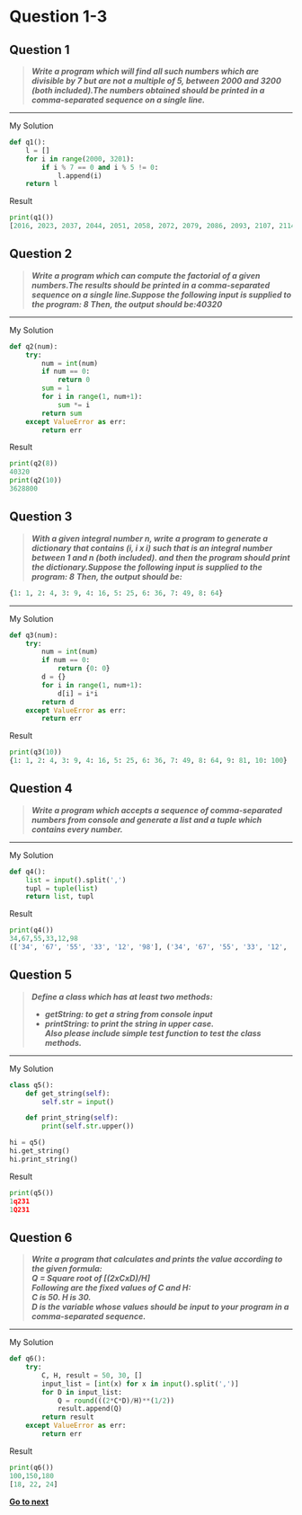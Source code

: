 # Question 1-3

## Question 1

> **_Write a program which will find all such numbers which are divisible by 7 but are not a multiple of 5,
> between 2000 and 3200 (both included).The numbers obtained should be printed in a comma-separated sequence on a single line._**  
---
My Solution

```python
def q1():
    l = []
    for i in range(2000, 3201):
        if i % 7 == 0 and i % 5 != 0:
            l.append(i)
    return l
```

Result

```python
print(q1())
[2016, 2023, 2037, 2044, 2051, 2058, 2072, 2079, 2086, 2093, 2107, 2114, 2121, 2128, 2142, 2149, 2156, 2163, 2177, 2184, 2191, 2198, 2212, 2219, 2226, 2233, 2247, 2254, 2261, 2268, 2282, 2289, 2296, 2303, 2317, 2324, 2331, 2338, 2352, 2359, 2366, 2373, 2387, 2394, 2401, 2408, 2422, 2429, 2436, 2443, 2457, 2464, 2471, 2478, 2492, 2499, 2506, 2513, 2527, 2534, 2541, 2548, 2562, 2569, 2576, 2583, 2597, 2604, 2611, 2618, 2632, 2639, 2646, 2653, 2667, 2674, 2681, 2688, 2702, 2709, 2716, 2723, 2737, 2744, 2751, 2758, 2772, 2779, 2786, 2793, 2807, 2814, 2821, 2828, 2842, 2849, 2856, 2863, 2877, 2884, 2891, 2898, 2912, 2919, 2926, 2933, 2947, 2954, 2961, 2968, 2982, 2989, 2996, 3003, 3017, 3024, 3031, 3038, 3052, 3059, 3066, 3073, 3087, 3094, 3101, 3108, 3122, 3129, 3136, 3143, 3157, 3164, 3171, 3178, 3192, 3199]
```

## Question 2

> **_Write a program which can compute the factorial of a given numbers.The results should be printed in a comma-separated sequence on a single line.Suppose the following input is supplied to the program: 8
> Then, the output should be:40320_**  
---
My Solution

```python
def q2(num):
    try:
        num = int(num)
        if num == 0:
            return 0
        sum = 1
        for i in range(1, num+1):
            sum *= i
        return sum
    except ValueError as err:
        return err
```

Result

```python
print(q2(8))
40320
print(q2(10))
3628800
```

## Question 3

> **_With a given integral number n, write a program to generate a dictionary that contains (i, i x i) such that is an integral number between 1 and n (both included). and then the program should print the dictionary.Suppose the following input is supplied to the program: 8_**
> **_Then, the output should be:_**  

```python
{1: 1, 2: 4, 3: 9, 4: 16, 5: 25, 6: 36, 7: 49, 8: 64}
```

---
My Solution

```python
def q3(num):
    try:
        num = int(num)
        if num == 0:
            return {0: 0}
        d = {}
        for i in range(1, num+1):
            d[i] = i*i
        return d
    except ValueError as err:
        return err
```

Result

```python
print(q3(10))
{1: 1, 2: 4, 3: 9, 4: 16, 5: 25, 6: 36, 7: 49, 8: 64, 9: 81, 10: 100}
```

## Question 4

> **_Write a program which accepts a sequence of comma-separated numbers from console and generate a list and a tuple which contains every number._**  

---
My Solution

```python
def q4():
    list = input().split(',')
    tupl = tuple(list)
    return list, tupl
```

Result

```python
print(q4())
34,67,55,33,12,98
(['34', '67', '55', '33', '12', '98'], ('34', '67', '55', '33', '12', '98'))
```

## Question 5

> **_Define a class which has at least two methods:_**
>
> - **_getString: to get a string from console input_**
> - **_printString: to print the string in upper case._**  
> **_Also please include simple test function to test the class methods._**

---
My Solution

```python
class q5():
    def get_string(self):
        self.str = input()

    def print_string(self):
        print(self.str.upper())

hi = q5()
hi.get_string()
hi.print_string()
```

Result

```python
print(q5())
1q231
1Q231
```

## Question 6

> **_Write a program that calculates and prints the value according to the given formula:_**  
> **_Q = Square root of [(2xCxD)/H]_**  
> **_Following are the fixed values of C and H:_**  
> **_C is 50. H is 30._**  
> **_D is the variable whose values should be input to your program in a comma-separated sequence._**  

---
My Solution

```python
def q6():
    try:
        C, H, result = 50, 30, []
        input_list = [int(x) for x in input().split(',')]
        for D in input_list:
            Q = round(((2*C*D)/H)**(1/2))
            result.append(Q)
        return result
    except ValueError as err:
        return err
```

Result

```python
print(q6())
100,150,180
[18, 22, 24]
```

[**Go to next**](https://github.com/darkprinx/100-plus-Python-programming-exercises-extended/blob/master/Status/Day%202.md "Q10-20")
